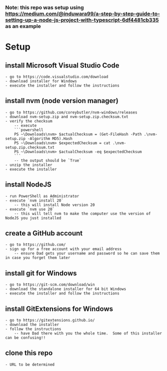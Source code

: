 ### Note: this repo was setup using https://medium.com/@induwara99/a-step-by-step-guide-to-setting-up-a-node-js-project-with-typescript-6df4481cb335 as an example

# Setup
## install Microsoft Visual Studio Code
    - go to https://code.visualstudio.com/download
    - download installer for Windows
    - execute the installer and follow the instructions
## install nvm (node version manager)
    - go to https://github.com/coreybutler/nvm-windows/releases
    - download nvm-setup.zip and nvm-setup.zip.checksum.txt
    - verify the checksum
        -- execute
        ```powershell
        PS ~\Downloads\nvm> $actualChecksum = (Get-FileHash -Path .\nvm-setup.zip -Algorithm MD5).Hash
        PS ~\Downloads\nvm> $expectedChecksum = cat .\nvm-setup.zip.checksum.txt
        PS ~\Downloads\nvm> $actualChecksum -eq $expectedChecksum
        ```
        -- the output should be `True`
    - unzip the installer
    - execute the installer
## install NodeJS
    - run PowerShell as Administrator
    - execute `nvm install 20`
        -- this will install Node version 20
    - execute `nvm use 20`
        -- this will tell nvm to make the computer use the version of NodeJS you just installed
## create a GitHub account
    - go to https://github.com/
    - sign up for a free account with your email address
        -- ensure Dad gets your username and password so he can save them in case you forget them later
## install git for Windows
    - go to https://git-scm.com/download/win
    - download the standalone installer for 64 bit Windows
    - execute the installer and follow the instructions
## install GitExtensions for Windows
    - go to https://gitextensions.github.io/
    - download the installer
    - follow the instructions
        -- have Dad there with you the whole time.  Some of this installer can be confusing!!
## clone this repo
    - URL to be determined


